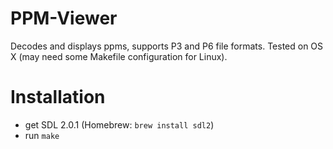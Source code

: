 PPM-Viewer
==========

Decodes and displays ppms, supports P3 and P6 file formats. Tested on OS X (may need some Makefile configuration for Linux).

Installation
==========

- get SDL 2.0.1 (Homebrew: `brew install sdl2`)
- run `make`

